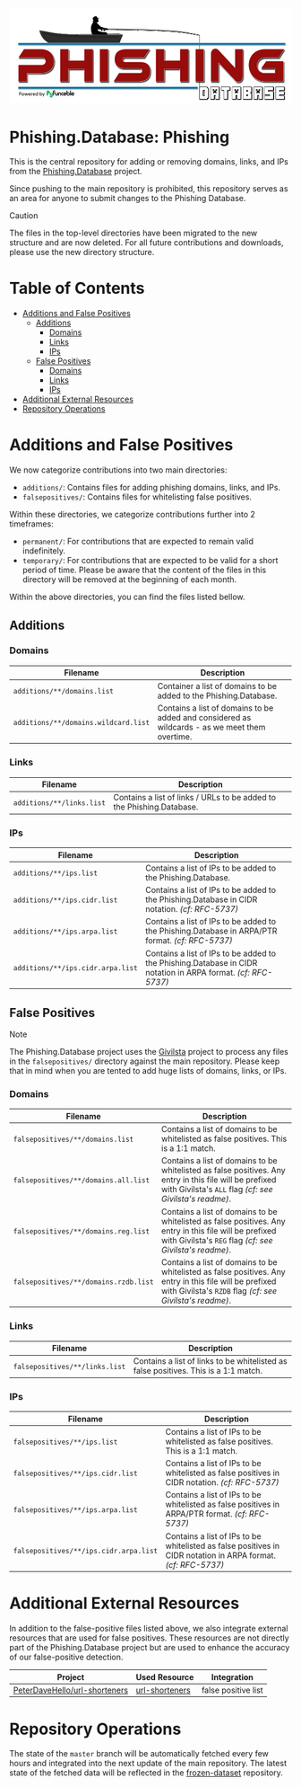 <img src="https://github.com/Phishing-Database/assets/raw/master/phishing-logo.jpg" alt="Phishing Domain Status Testing Repo"/>

# Phishing.Database: Phishing <!-- omit in toc -->

This is the central repository for adding or removing domains, links, and IPs from the [Phishing.Database](https://github.com/Phishing-Database) project.

Since pushing to the main repository is prohibited, this repository serves as an
area for anyone to submit changes to the Phishing Database.

> [!CAUTION]
> The files in the top-level directories have been migrated to the new structure and are now deleted. For all future contributions and downloads, please use the new directory structure.

# Table of Contents <!-- omit in toc -->

- [Additions and False Positives](#additions-and-false-positives)
  - [Additions](#additions)
    - [Domains](#domains)
    - [Links](#links)
    - [IPs](#ips)
  - [False Positives](#false-positives)
    - [Domains](#domains-1)
    - [Links](#links-1)
    - [IPs](#ips-1)
- [Additional External Resources](#additional-external-resources)
- [Repository Operations](#repository-operations)

# Additions and False Positives

We now categorize contributions into two main directories:

- `additions/`: Contains files for adding phishing domains, links, and IPs.
- `falsepositives/`: Contains files for whitelisting false positives.

Within these directories, we categorize contributions further into 2 timeframes:

- `permanent/`: For contributions that are expected to remain valid indefinitely.
- `temporary/`: For contributions that are expected to be valid for a short period of time. Please be aware that the content of the files in this directory will be removed at the beginning of each month.

Within the above directories, you can find the files listed bellow.

## Additions

### Domains

| Filename                             | Description                                                                                    |
| ------------------------------------ | ---------------------------------------------------------------------------------------------- |
| `additions/**/domains.list`          | Container a list of domains to be added to the Phishing.Database.                              |
| `additions/**/domains.wildcard.list` | Contains a list of domains to be added and considered as wildcards - as we meet them overtime. |

### Links

| Filename                  | Description                                                           |
| ------------------------- | --------------------------------------------------------------------- |
| `additions/**/links.list` | Contains a list of links / URLs to be added to the Phishing.Database. |

### IPs

| Filename                          | Description                                                                                                   |
| --------------------------------- | ------------------------------------------------------------------------------------------------------------- |
| `additions/**/ips.list`           | Contains a list of IPs to be added to the Phishing.Database.                                                  |
| `additions/**/ips.cidr.list`      | Contains a list of IPs to be added to the Phishing.Database in CIDR notation. _(cf: RFC-5737)_                |
| `additions/**/ips.arpa.list`      | Contains a list of IPs to be added to the Phishing.Database in ARPA/PTR format. _(cf: RFC-5737)_              |
| `additions/**/ips.cidr.arpa.list` | Contains a list of IPs to be added to the Phishing.Database in CIDR notation in ARPA format. _(cf: RFC-5737)_ |

## False Positives

> [!NOTE]
> The Phishing.Database project uses the [Givilsta](https://github.com/funilrys/givilsta) project to process any files in the `falsepositives/` directory against the main repository. Please keep that in mind when you are tented to add huge lists of domains, links, or IPs.

### Domains

| Filename                              | Description                                                                                                                                                         |
| ------------------------------------- | ------------------------------------------------------------------------------------------------------------------------------------------------------------------- |
| `falsepositives/**/domains.list`      | Contains a list of domains to be whitelisted as false positives. This is a 1:1 match.                                                                               |
| `falsepositives/**/domains.all.list`  | Contains a list of domains to be whitelisted as false positives. Any entry in this file will be prefixed with Givilsta's `ALL` flag _(cf: see Givilsta's readme)_.  |
| `falsepositives/**/domains.reg.list`  | Contains a list of domains to be whitelisted as false positives. Any entry in this file will be prefixed with Givilsta's `REG` flag _(cf: see Givilsta's readme)_.  |
| `falsepositives/**/domains.rzdb.list` | Contains a list of domains to be whitelisted as false positives. Any entry in this file will be prefixed with Givilsta's `RZDB` flag _(cf: see Givilsta's readme)_. |

### Links

| Filename                       | Description                                                                         |
| ------------------------------ | ----------------------------------------------------------------------------------- |
| `falsepositives/**/links.list` | Contains a list of links to be whitelisted as false positives. This is a 1:1 match. |

### IPs

| Filename                               | Description                                                                                                   |
| -------------------------------------- | ------------------------------------------------------------------------------------------------------------- |
| `falsepositives/**/ips.list`           | Contains a list of IPs to be whitelisted as false positives. This is a 1:1 match.                             |
| `falsepositives/**/ips.cidr.list`      | Contains a list of IPs to be whitelisted as false positives in CIDR notation. _(cf: RFC-5737)_                |
| `falsepositives/**/ips.arpa.list`      | Contains a list of IPs to be whitelisted as false positives in ARPA/PTR format. _(cf: RFC-5737)_              |
| `falsepositives/**/ips.cidr.arpa.list` | Contains a list of IPs to be whitelisted as false positives in CIDR notation in ARPA format. _(cf: RFC-5737)_ |

# Additional External Resources

In addition to the false-positive files listed above, we also integrate external resources that are used for false positives. These resources are not directly part of the Phishing.Database project but are used to enhance the accuracy of our false-positive detection.

| Project                                                                            | Used Resource                                                                                 | Integration         |
| ---------------------------------------------------------------------------------- | --------------------------------------------------------------------------------------------- | ------------------- |
| [PeterDaveHello/url-shorteners](https://github.com/PeterDaveHello/url-shorteners/) | [url-shorteners](https://raw.githubusercontent.com/PeterDaveHello/url-shorteners/master/list) | false positive list |

# Repository Operations

The state of the `master` branch will be automatically fetched every few hours and integrated into
the next update of the main repository. The latest state of the fetched data will
be reflected in the [frozen-dataset](https://github.com/Phishing-Database/frozen-datasets) repository.

